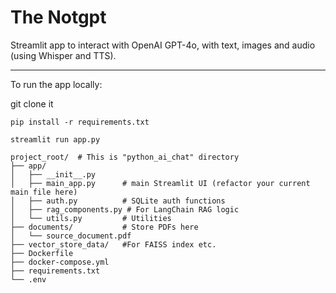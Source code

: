 # The Notgpt

Streamlit app to interact with OpenAI GPT-4o, with text, images and audio (using Whisper and TTS).

---

To run the app locally:

git clone it

`pip install -r requirements.txt`

`streamlit run app.py`

```
project_root/  # This is "python_ai_chat" directory
├── app/  
│   ├── __init__.py
│   ├── main_app.py      # main Streamlit UI (refactor your current main file here)
│   ├── auth.py          # SQLite auth functions
│   ├── rag_components.py # For LangChain RAG logic
│   └── utils.py         # Utilities
├── documents/           # Store PDFs here
│   └── source_document.pdf
├── vector_store_data/   #For FAISS index etc.
├── Dockerfile        
├── docker-compose.yml 
├── requirements.txt
└── .env
```
